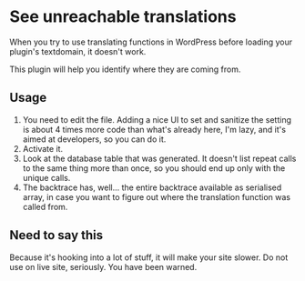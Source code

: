 # See unreachable translations

When you try to use translating functions in WordPress before loading your plugin's textdomain, it doesn't work.

This plugin will help you identify where they are coming from.

## Usage

1. You need to edit the file. Adding a nice UI to set and sanitize the setting is about 4 times more code than what's already here, I'm lazy, and it's aimed at developers, so you can do it.
2. Activate it.
3. Look at the database table that was generated. It doesn't list repeat calls to the same thing more than once, so you should end up only with the unique calls.
4. The backtrace has, well... the entire backtrace available as serialised array, in case you want to figure out where the translation function was called from.

## Need to say this

Because it's hooking into a lot of stuff, it will make your site slower. Do not use on live site, seriously. You have been warned.
